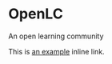 OpenLC
======

An open learning community

This is [an example](www.openlc.org "Title") inline link.
